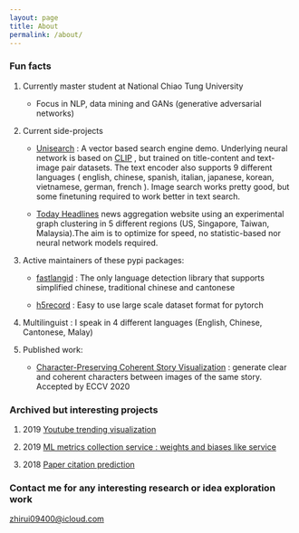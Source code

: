 ```yaml
---
layout: page
title: About
permalink: /about/
---
```


### Fun facts

1. Currently master student at National Chiao Tung University 

    * Focus in NLP, data mining and GANs (generative adversarial networks)

2. Current side-projects

    * [Unisearch](https://unisearch.cc/) : A vector based search engine demo. Underlying neural network is based on [CLIP](https://openai.com/blog/clip/) , but trained on title-content and text-image pair datasets. The text encoder also supports 9 different languages ( english, chinese, spanish, italian, japanese, korean, vietnamese, german, french ). Image search works pretty good, but some finetuning required to work better in text search.

    * [Today Headlines](https://todayheadlines.live/) news aggregation website using an experimental graph clustering in 5 different regions (US, Singapore, Taiwan, Malaysia).The aim is to optimize for speed, no statistic-based nor neural network models required.

3. Active maintainers of these pypi packages:

    * [fastlangid](https://pypi.org/project/fastlangid/) : The only language detection library that supports simplified chinese, traditional chinese and cantonese 

    * [h5record](https://pypi.org/project/h5record/) : Easy to use large scale dataset format for pytorch

4. Multilinguist : I speak in 4 different languages (English, Chinese, Cantonese, Malay)

5. Published work:

    * [Character-Preserving Coherent Story Visualization](https://www.ecva.net/papers/eccv_2020/papers_ECCV/papers/123620018.pdf) : generate clear and coherent characters between images of the same story. Accepted by ECCV 2020


### Archived but interesting projects

1. 2019 [Youtube trending visualization](https://github.com/theblackcat102/youtube-viz-demo)

2. 2019 [ML metrics collection service : weights and biases like service ](git@github.com:theblackcat102/dl_analytics.git)

3. 2018 [Paper citation prediction](https://github.com/theblackcat102/paper-citation-prediction)


### Contact me for any interesting research or idea exploration work

[zhirui09400@icloud.com](mailto:zhirui09400@icloud.com)